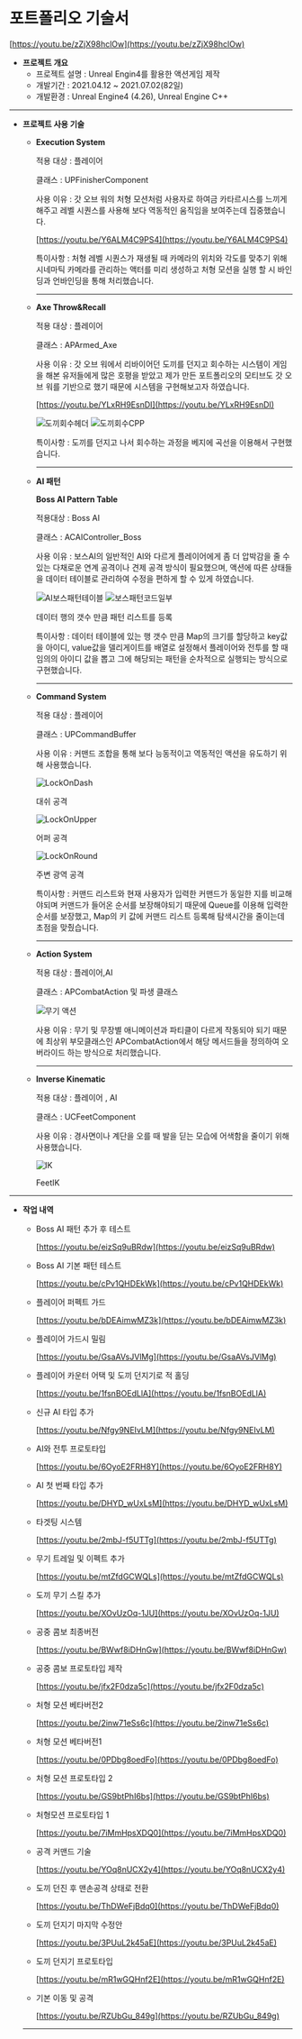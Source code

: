 # 포트폴리오 기술서


[https://youtu.be/zZjX98hclOw](https://youtu.be/zZjX98hclOw)

- **프로젝트 개요**
    - 프로젝트 설명 : Unreal Engin4를 활용한 액션게임 제작
    - 개발기간 : 2021.04.12 ~ 2021.07.02(82일)
    - 개발환경 : Unreal Engine4 (4.26), Unreal Engine C++
    

---

- **프로젝트 사용 기술**
    - **Execution System**
        
        적용 대상 : 플레이어
        
        클래스 : UPFinisherComponent
        
        사용 이유 : 갓 오브 워의 처형 모션처럼 사용자로 하여금 카타르시스를 느끼게 해주고 레벨 시퀀스를 사용해 보다 역동적인 움직임을 보여주는데 집중했습니다.
        
        [https://youtu.be/Y6ALM4C9PS4](https://youtu.be/Y6ALM4C9PS4)
        
        특이사항 : 처형 레벨 시퀀스가 재생될 때 카메라의 위치와 각도를 맞추기 위해 시네마틱 카메라를 관리하는 액터를 미리 생성하고 처형 모션을 실행 할 시 바인딩과 언바인딩을 통해 처리했습니다.
        
        ---
        
    - **Axe Throw&Recall**
        
        적용 대상 : 플레이어
        
        클래스 : APArmed_Axe
        
        사용 이유 : 갓 오브 워에서 리바이어던 도끼를 던지고 회수하는 시스템이 게임을 해본 유저들에게 많은 호평을 받았고 제가 만든 포트폴리오의 모티브도 갓 오브 워를 기반으로 했기 때문에 시스템을 구현해보고자 하였습니다.
        
        [https://youtu.be/YLxRH9EsnDI](https://youtu.be/YLxRH9EsnDI)
 
      ![도끼회수헤더](https://github.com/pdc5003/UC_Portfolio/assets/34324684/9e5cc8f0-a749-44cc-a02e-d04be789e3f5)
      ![도끼회수CPP](https://github.com/pdc5003/UC_Portfolio/assets/34324684/0b21f843-96ea-45af-8166-1d600abe0697)
        
  
        특이사항 : 도끼를 던지고 나서 회수하는 과정을 베지에 곡선을 이용해서 구현했습니다.
        
        ---
        
    - **AI 패턴**
        
        **Boss AI Pattern Table**
        
        적용대상 : Boss AI
        
        클래스 : ACAIController_Boss
        
        사용 이유 : 보스AI의 일반적인 AI와 다르게 플레이어에게 좀 더 압박감을 줄 수 있는 다채로운 연계 공격이나 견제 공격 방식이 필요했으며, 액션에 따른 상태들을 데이터 테이블로 관리하여 수정을 편하게 할 수 있게 하였습니다.
 
        ![AI보스패턴테이블](https://github.com/pdc5003/UC_Portfolio/assets/34324684/28d39d8b-51c0-4108-b83b-b7d5a6ae030f)
        ![보스패턴코드일부](https://github.com/pdc5003/UC_Portfolio/assets/34324684/c818c3c4-166a-4f31-81d4-d1dd8a3c6607)
     
        
        데이터 행의 갯수 만큼 패턴 리스트를 등록
        
        특이사항 : 데이터 테이블에 있는 행 갯수 만큼 Map의 크기를 할당하고 key값을 
        아이디, value값을 델리게이트를 배열로 설정해서 플레이어와 전투를 할 때 임의의 아이디 값을 뽑고 그에 해당되는 패턴을 순차적으로 실행되는 방식으로 구현했습니다.
        
        ---
        
    - **Command System**
        
        적용 대상 : 플레이어
        
        클래스 : UPCommandBuffer
        
        사용 이유 : 커맨드 조합을 통해 보다 능동적이고 역동적인 액션을 유도하기 위해 사용했습니다.
        
        ![LockOnDash](https://github.com/pdc5003/UC_Portfolio/assets/34324684/504eb977-220a-4584-b5c4-4361c1fd0552)
        
        대쉬 공격
        
        ![LockOnUpper](https://github.com/pdc5003/UC_Portfolio/assets/34324684/5ee6bc61-02b3-4c6c-980a-002f9950ae58)
        
        어퍼 공격
        
        ![LockOnRound](https://github.com/pdc5003/UC_Portfolio/assets/34324684/0dff3a42-ae1b-4fb9-97cf-1871141812a1)
        
        주변 광역 공격
        
        특이사항 : 커맨드 리스트와 현재 사용자가 입력한 커맨드가 동일한 지를 비교해야되며 
        커맨드가 들어온 순서를 보장해야되기 때문에 Queue를 이용해 입력한 순서를 보장했고, Map의 키 값에 커맨드 리스트 등록해 탐색시간을 줄이는데 초점을 맞췄습니다.
        
        ---
        
    - **Action System**
        
        적용 대상 : 플레이어,AI
        
        클래스 : APCombatAction 및 파생 클래스
        
        ![무기 액션](https://github.com/pdc5003/UC_Portfolio/assets/34324684/365ab9bf-b911-4b14-8602-0ca732dd72b6)
        
        사용 이유 : 무기 및 무장별 애니메이션과 파티클이 다르게 작동되야 되기 때문에 최상위 부모클래스인 APCombatAction에서 해당 메서드들을 정의하여 오버라이드 하는 방식으로 처리했습니다.
        
        ---
        
    - **Inverse Kinematic**
        
        적용 대상 : 플레이어 , AI
        
        클래스 : UCFeetComponent
        
        사용 이유 : 경사면이나 계단을 오를 때 발을 딛는 모습에 어색함을 줄이기 위해 사용했습니다.
        
        ![IK](https://github.com/pdc5003/UC_Portfolio/assets/34324684/a65ef2e9-5649-4a6e-8a18-7530088a963a)
        
        FeetIK
        

---

- **작업 내역**
    - Boss AI 패턴 추가 후 테스트
        
        [https://youtu.be/eizSq9uBRdw](https://youtu.be/eizSq9uBRdw)
        
    
    - Boss AI 기본 패턴 테스트
        
        [https://youtu.be/cPv1QHDEkWk](https://youtu.be/cPv1QHDEkWk)
        
    
    - 플레이어 퍼펙트 가드
        
        [https://youtu.be/bDEAimwMZ3k](https://youtu.be/bDEAimwMZ3k)
        
    
    - 플레이어 가드시 밀림
        
        [https://youtu.be/GsaAVsJVlMg](https://youtu.be/GsaAVsJVlMg)
        
    
    - 플레이어 카운터 어택 및 도끼 던지기로 적 홀딩
        
        [https://youtu.be/1fsnBOEdLlA](https://youtu.be/1fsnBOEdLlA)
        
    
    - 신규 AI 타입 추가
        
        [https://youtu.be/Nfgy9NEIvLM](https://youtu.be/Nfgy9NEIvLM)
        
    
    - AI와 전투 프로토타입
        
        [https://youtu.be/6OyoE2FRH8Y](https://youtu.be/6OyoE2FRH8Y)
        
    
    - AI 첫 번째 타입 추가
        
        [https://youtu.be/DHYD_wUxLsM](https://youtu.be/DHYD_wUxLsM)
        
    
    - 타겟팅 시스템
        
        [https://youtu.be/2mbJ-f5UTTg](https://youtu.be/2mbJ-f5UTTg)
        
    
    - 무기 트레일 및 이펙트 추가
        
        [https://youtu.be/mtZfdGCWQLs](https://youtu.be/mtZfdGCWQLs)
        
    
    - 도끼 무기 스킬 추가
        
        [https://youtu.be/XOvUzOq-1JU](https://youtu.be/XOvUzOq-1JU)
        
    
    - 공중 콤보 최종버전
        
        [https://youtu.be/BWwf8iDHnGw](https://youtu.be/BWwf8iDHnGw)
        
    
    - 공중 콤보 프로토타입 제작
        
        [https://youtu.be/jfx2F0dza5c](https://youtu.be/jfx2F0dza5c)
        
    
    - 처형 모션 베타버전2
        
        [https://youtu.be/2inw71eSs6c](https://youtu.be/2inw71eSs6c)
        
    
    - 처형 모션 베타버전1
        
        [https://youtu.be/0PDbg8oedFo](https://youtu.be/0PDbg8oedFo)
        
    
    - 처형 모션 프로토타입 2
        
        [https://youtu.be/GS9btPhI6bs](https://youtu.be/GS9btPhI6bs)
        
    
    - 처형모션 프로토타입 1
        
        [https://youtu.be/7iMmHpsXDQ0](https://youtu.be/7iMmHpsXDQ0)
        
    
    - 공격 커맨드 기술
        
        [https://youtu.be/YOq8nUCX2y4](https://youtu.be/YOq8nUCX2y4)
        
    
    - 도끼 던진 후 맨손공격 상태로 전환
        
        [https://youtu.be/ThDWeFjBdq0](https://youtu.be/ThDWeFjBdq0)
        
    
    - 도끼 던지기 마지막 수정안
        
        [https://youtu.be/3PUuL2k45aE](https://youtu.be/3PUuL2k45aE)
        
    
    - 도끼 던지기 프로토타입
        
        [https://youtu.be/mR1wGQHnf2E](https://youtu.be/mR1wGQHnf2E)
        
    
    - 기본 이동 및 공격
        
        [https://youtu.be/RZUbGu_849g](https://youtu.be/RZUbGu_849g)
        
    
    ---
